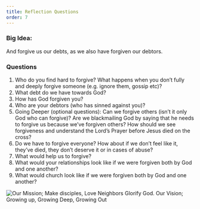 ```yaml
---
title: Reflection Questions
order: 7
---
```


### Big Idea: 
And forgive us our debts, as we also have forgiven our debtors. 

### Questions
1. Who do you find hard to forgive? What happens when you don’t fully and deeply forgive someone (e.g. ignore them, gossip etc)?
2. What debt do we have towards God?
3. How has God forgiven you?
4. Who are your debtors (who has sinned against you)?
5. Going Deeper (optional questions): Can we forgive others (isn’t it only God who can forgive)? Are we blackmailing God by saying that he needs to forgive us because we’ve forgiven others? How should we see forgiveness and understand the Lord’s Prayer before Jesus died on the cross?
6. Do we have to forgive everyone? How about if we don’t feel like it, they’ve died, they don’t deserve it or in cases of abuse?
7. What would help us to forgive?
8. What would your relationships look like if we were forgiven both by God and one another?
9. What would church look like if we were forgiven both by God and one another? 


 



![Our Mission; Make disciples, Love Neighbors Glorify God. Our Vision; Growing up, Growing Deep, Growing Out](https://raw.githubusercontent.com/stgeorgeshurstville/bulletin/main/images/upload.JPG)
